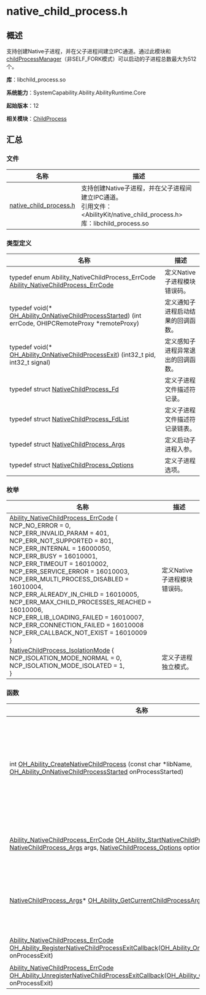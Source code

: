 # native_child_process.h


## 概述

支持创建Native子进程，并在父子进程间建立IPC通道。通过此模块和[childProcessManager](js-apis-app-ability-childProcessManager.md)（非SELF_FORK模式）可以启动的子进程总数最大为512个。

**库**：libchild_process.so

**系统能力**：SystemCapability.Ability.AbilityRuntime.Core

**起始版本**：12

**相关模块**：[ChildProcess](c-apis-ability-childprocess.md)


## 汇总

### 文件

| 名称                                                     | 描述                                                                                                 |
| ------------------------------------------------------ | -------------------------------------------------------------------------------------------------- |
| [native_child_process.h](native__child__process_8h.md) | 支持创建Native子进程，并在父子进程间建立IPC通道。<br>引用文件：<AbilityKit/native_child_process.h><br>库：libchild_process.so |

### 类型定义

| 名称                                                                                                                                                                             | 描述                |
| ------------------------------------------------------------------------------------------------------------------------------------------------------------------------------ | ----------------- |
| typedef enum Ability_NativeChildProcess_ErrCode [Ability_NativeChildProcess_ErrCode](c-apis-ability-childprocess.md#ability_nativechildprocess_errcode)                        | 定义Native子进程模块错误码。 |
| typedef void(\* [OH_Ability_OnNativeChildProcessStarted](c-apis-ability-childprocess.md#oh_ability_onnativechildprocessstarted)) (int errCode, OHIPCRemoteProxy \*remoteProxy) | 定义通知子进程启动结果的回调函数。 |
| typedef void(\* [OH_Ability_OnNativeChildProcessExit](c-apis-ability-childprocess.md#oh_ability_onnativechildprocessexit)) (int32_t pid, int32_t signal) | 定义感知子进程异常退出的回调函数。 |
| typedef struct [NativeChildProcess_Fd](c-apis-ability-childprocess.md#nativechildprocess_fd) | 定义子进程文件描述符记录。 |
| typedef struct [NativeChildProcess_FdList](c-apis-ability-childprocess.md#nativechildprocess_fdlist) | 定义子进程文件描述符记录链表。 |
| typedef struct [NativeChildProcess_Args](c-apis-ability-childprocess.md#nativechildprocess_args) | 定义启动子进程入参。 |
| typedef struct [NativeChildProcess_Options](c-apis-ability-childprocess.md#nativechildprocess_options) | 定义子进程选项。 |


### 枚举

| 名称                                                                                                                                                                                                                                                                                                                                                                                                                                                                                                                                                                                                             | 描述                |
| -------------------------------------------------------------------------------------------------------------------------------------------------------------------------------------------------------------------------------------------------------------------------------------------------------------------------------------------------------------------------------------------------------------------------------------------------------------------------------------------------------------------------------------------------------------------------------------------------------------- | ----------------- |
| [Ability_NativeChildProcess_ErrCode](c-apis-ability-childprocess.md#ability_nativechildprocess_errcode) {<br>    NCP_NO_ERROR = 0,<br>    NCP_ERR_INVALID_PARAM = 401,<br>    NCP_ERR_NOT_SUPPORTED = 801,<br>    NCP_ERR_INTERNAL = 16000050,<br>    NCP_ERR_BUSY = 16010001,<br>    NCP_ERR_TIMEOUT = 16010002,<br>    NCP_ERR_SERVICE_ERROR = 16010003,<br>    NCP_ERR_MULTI_PROCESS_DISABLED = 16010004,<br>    NCP_ERR_ALREADY_IN_CHILD = 16010005,<br>    NCP_ERR_MAX_CHILD_PROCESSES_REACHED = 16010006,<br>    NCP_ERR_LIB_LOADING_FAILED = 16010007,<br>    NCP_ERR_CONNECTION_FAILED = 16010008<br>NCP_ERR_CALLBACK_NOT_EXIST = 16010009<br>} | 定义Native子进程模块错误码。 |
| [NativeChildProcess_IsolationMode](c-apis-ability-childprocess.md#nativechildprocess_isolationmode) {<br>    NCP_ISOLATION_MODE_NORMAL = 0,<br>    NCP_ISOLATION_MODE_ISOLATED = 1,<br>} | 定义子进程独立模式。 |


### 函数

| 名称                                                                                                                                                                                                                                                                     | 描述                                                                                    |
| ---------------------------------------------------------------------------------------------------------------------------------------------------------------------------------------------------------------------------------------------------------------------- | ------------------------------------------------------------------------------------- |
| int [OH_Ability_CreateNativeChildProcess](c-apis-ability-childprocess.md#oh_ability_createnativechildprocess) (const char \*libName, [OH_Ability_OnNativeChildProcessStarted](c-apis-ability-childprocess.md#oh_ability_onnativechildprocessstarted) onProcessStarted) | 创建子进程并加载参数中指定的动态链接库文件，进程启动结果通过回调参数异步通知，需注意回调通知为独立线程，回调函数实现需要注意线程同步，且不能执行高耗时操作避免长时间阻塞。 <br/><b>说明：</b>当前仅支持2in1设备。从API version 15开始，单个进程最多支持启动50个Native子进程。API version 14及之前版本，单个进程只能启动1个Native子进程。|
| [Ability_NativeChildProcess_ErrCode](c-apis-ability-childprocess.md#ability_nativechildprocess_errcode) [OH_Ability_StartNativeChildProcess](c-apis-ability-childprocess.md#oh_ability_startnativechildprocess)(const char\* entry, [NativeChildProcess_Args](c-apis-ability-childprocess.md#nativechildprocess_args) args, [NativeChildProcess_Options](c-apis-ability-childprocess.md#nativechildprocess_options) options, int32_t *pid) | 启动子进程，加载参数中指定的动态链接库文件并调用入口函数。支持传参到子进程。<br/><b>说明：</b>当前仅支持2in1、tablet设备。|
| [NativeChildProcess_Args](c-apis-ability-childprocess.md#nativechildprocess_args)* [OH_Ability_GetCurrentChildProcessArgs](c-apis-ability-childprocess.md#oh_ability_getcurrentchildprocessargs)() | 通过[OH_Ability_StartNativeChildProcess](#oh_ability_startnativechildprocess)启动子进程后，子进程能够在任意so和任意子线程中获取启动参数[NativeChildProcess_Args](c-apis-ability-childprocess.md#nativechildprocess_args)。<br/><b>说明：</b>当前仅支持2in1、tablet设备。|
| [Ability_NativeChildProcess_ErrCode](c-apis-ability-childprocess.md#ability_nativechildprocess_errcode) [OH_Ability_RegisterNativeChildProcessExitCallback](c-apis-ability-childprocess.md#oh_ability_registernativechildprocessexitcallback)([OH_Ability_OnNativeChildProcessExit](c-apis-ability-childprocess.md#oh_ability_onnativechildprocessexit) onProcessExit) | 注册子进程异常退出回调函数，当子进程异常退出时，能够获取子进程的相关信息。|
| [Ability_NativeChildProcess_ErrCode](c-apis-ability-childprocess.md#ability_nativechildprocess_errcode) [OH_Ability_UnregisterNativeChildProcessExitCallback](c-apis-ability-childprocess.md#oh_ability_unregisternativechildprocessexitcallback)([OH_Ability_OnNativeChildProcessExit](c-apis-ability-childprocess.md#oh_ability_onnativechildprocessexit) onProcessExit) | 解注册子进程异常退出回调函数。|